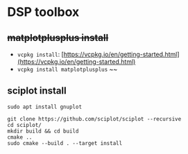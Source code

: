 # DSP toolbox

## ~~matplotplusplus install~~
- `vcpkg install`: [https://vcpkg.io/en/getting-started.html](https://vcpkg.io/en/getting-started.html)
- `vcpkg install matplotplusplus`
~~

## sciplot install
`sudo apt install gnuplot`
```
git clone https://github.com/sciplot/sciplot --recursive
cd sciplot/
mkdir build && cd build
cmake ..
sudo cmake --build . --target install
```